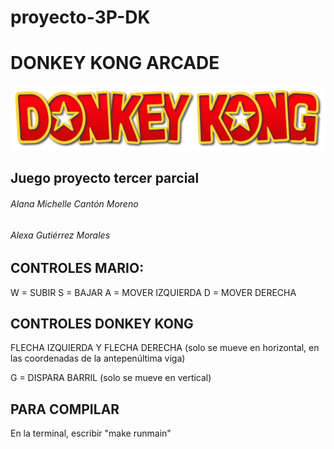 # proyecto-3P-DK
# DONKEY KONG ARCADE
![](/assets/images/Donkeykonglogo.png)



## Juego proyecto tercer parcial
###### Alana Michelle Cantón Moreno
###### Alexa Gutiérrez Morales




## CONTROLES MARIO:
W = SUBIR
S = BAJAR
A = MOVER IZQUIERDA
D = MOVER DERECHA




## CONTROLES DONKEY KONG
FLECHA IZQUIERDA Y FLECHA DERECHA (solo se mueve en horizontal, en las coordenadas de la antepenúltima viga)

G = DISPARA BARRIL (solo se mueve en vertical)

## PARA COMPILAR
En la terminal, escribir "make runmain"



